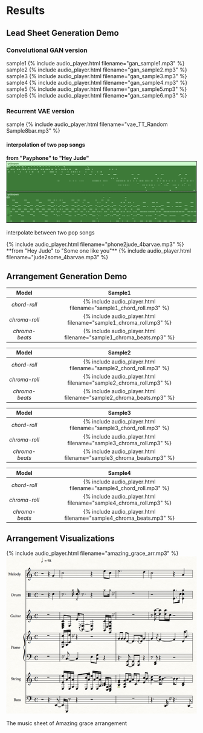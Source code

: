 # Results
## Lead Sheet Generation Demo
### Convolutional GAN version
sample1 {% include audio_player.html filename="gan_sample1.mp3" %}
sample2 {% include audio_player.html filename="gan_sample2.mp3" %}
sample3 {% include audio_player.html filename="gan_sample3.mp3" %}
sample4 {% include audio_player.html filename="gan_sample4.mp3" %}
sample5 {% include audio_player.html filename="gan_sample5.mp3" %}
sample6 {% include audio_player.html filename="gan_sample6.mp3" %}

### Recurrent VAE version
sample {% include audio_player.html filename="vae_TT_Random Sample8bar.mp3" %}

#### interpolation of two pop songs
**from "Payphone" to "Hey Jude"**
![interp](figs/interpolation.png)
<p class="caption">interpolate between two pop songs</p>
{% include audio_player.html filename="phone2jude_4barvae.mp3" %}
**from "Hey Jude" to "Some one like you"**
{% include audio_player.html filename="jude2some_4barvae.mp3" %}


## Arrangement Generation Demo

| Model          | Sample1 |
|:--------------:|:-------:|
| *chord-roll*   | {% include audio_player.html filename="sample1_chord_roll.mp3" %} |
| *chroma-roll*  | {% include audio_player.html filename="sample1_chroma_roll.mp3" %} |
| *chroma-beats* | {% include audio_player.html filename="sample1_chroma_beats.mp3" %} |


| Model          | Sample2 |
|:--------------:|:-------:|
| *chord-roll*   | {% include audio_player.html filename="sample2_chord_roll.mp3" %} |
| *chroma-roll*  | {% include audio_player.html filename="sample2_chroma_roll.mp3" %} |
| *chroma-beats* | {% include audio_player.html filename="sample2_chroma_beats.mp3" %} |


| Model          | Sample3 |
|:--------------:|:-------:|
| *chord-roll*   | {% include audio_player.html filename="sample3_chord_roll.mp3" %} |
| *chroma-roll*  | {% include audio_player.html filename="sample3_chroma_roll.mp3" %} |
| *chroma-beats* | {% include audio_player.html filename="sample3_chroma_beats.mp3" %} |


| Model          | Sample4 |
|:--------------:|:-------:|
| *chord-roll*   | {% include audio_player.html filename="sample4_chord_roll.mp3" %} |
| *chroma-roll*  | {% include audio_player.html filename="sample4_chroma_roll.mp3" %} |
| *chroma-beats* | {% include audio_player.html filename="sample4_chroma_beats.mp3" %} |



## Arrangement Visualizations
{% include audio_player.html filename="amazing_grace_arr.mp3" %}
![arrangement](figs/Amazing_grace_arrangement.png)
<p class="caption">The music sheet of Amazing grace arrangement</p>
